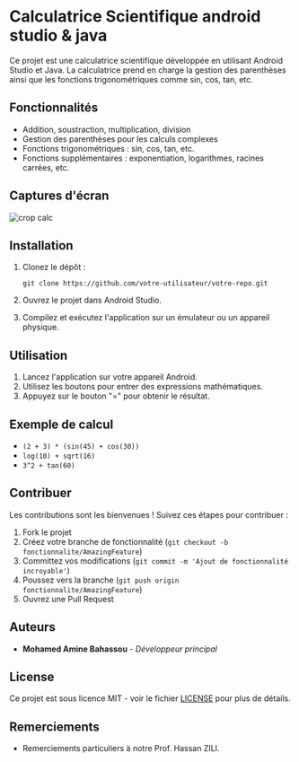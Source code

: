 # Calculatrice Scientifique android studio & java
Ce projet est une calculatrice scientifique développée en utilisant Android Studio et Java. La calculatrice prend en charge la gestion des parenthèses ainsi que les fonctions trigonométriques comme sin, cos, tan, etc.

## Fonctionnalités

- Addition, soustraction, multiplication, division
- Gestion des parenthèses pour les calculs complexes
- Fonctions trigonométriques : sin, cos, tan, etc.
- Fonctions supplémentaires : exponentiation, logarithmes, racines carrées, etc.

## Captures d'écran

![crop calc](https://github.com/Medamine-Bahassou/Calculatrice-Scientifique-android-studio-java/assets/146652318/d16adb14-65e6-44c1-b6a2-db86f141499d)

## Installation

1. Clonez le dépôt :
    ```
    git clone https://github.com/votre-utilisateur/votre-repo.git
    ```

2. Ouvrez le projet dans Android Studio.

3. Compilez et exécutez l'application sur un émulateur ou un appareil physique.

## Utilisation

1. Lancez l'application sur votre appareil Android.
2. Utilisez les boutons pour entrer des expressions mathématiques.
3. Appuyez sur le bouton "=" pour obtenir le résultat.

## Exemple de calcul

- `(2 + 3) * (sin(45) + cos(30))`
- `log(10) + sqrt(16)`
- `3^2 + tan(60)`

## Contribuer

Les contributions sont les bienvenues ! Suivez ces étapes pour contribuer :

1. Fork le projet
2. Créez votre branche de fonctionnalité (`git checkout -b fonctionnalite/AmazingFeature`)
3. Committez vos modifications (`git commit -m 'Ajout de fonctionnalité incroyable'`)
4. Poussez vers la branche (`git push origin fonctionnalite/AmazingFeature`)
5. Ouvrez une Pull Request

## Auteurs

- **Mohamed Amine Bahassou** - *Développeur principal* 

## License

Ce projet est sous licence MIT - voir le fichier [LICENSE](LICENSE) pour plus de détails.

## Remerciements

- Remerciements particuliers à notre Prof. Hassan ZILI.
